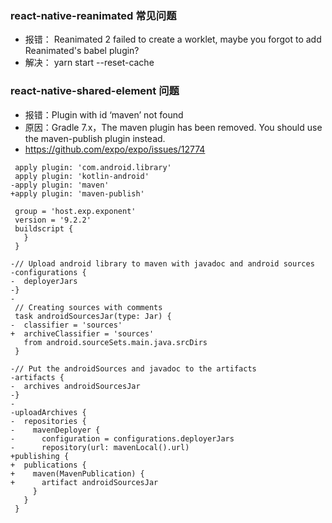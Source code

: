  ### react-native-reanimated 常见问题
  - 报错： Reanimated 2 failed to create a worklet, maybe you forgot to add Reanimated's babel plugin? 
  - 解决： yarn start --reset-cache

  ### react-native-shared-element 问题
  - 报错：Plugin with id ‘maven’ not found
  - 原因：Gradle 7.x，The maven plugin has been removed. You should use the maven-publish plugin instead. 
  - https://github.com/expo/expo/issues/12774
```
 apply plugin: 'com.android.library'
 apply plugin: 'kotlin-android'
-apply plugin: 'maven'
+apply plugin: 'maven-publish'
 
 group = 'host.exp.exponent'
 version = '9.2.2'
 buildscript {
   }
 }
 
-// Upload android library to maven with javadoc and android sources
-configurations {
-  deployerJars
-}
-
 // Creating sources with comments
 task androidSourcesJar(type: Jar) {
-  classifier = 'sources'
+  archiveClassifier = 'sources'
   from android.sourceSets.main.java.srcDirs
 }
 
-// Put the androidSources and javadoc to the artifacts
-artifacts {
-  archives androidSourcesJar
-}
-
-uploadArchives {
-  repositories {
-    mavenDeployer {
-      configuration = configurations.deployerJars
-      repository(url: mavenLocal().url)
+publishing {
+  publications {
+    maven(MavenPublication) {
+      artifact androidSourcesJar
     }
   }
 }
```